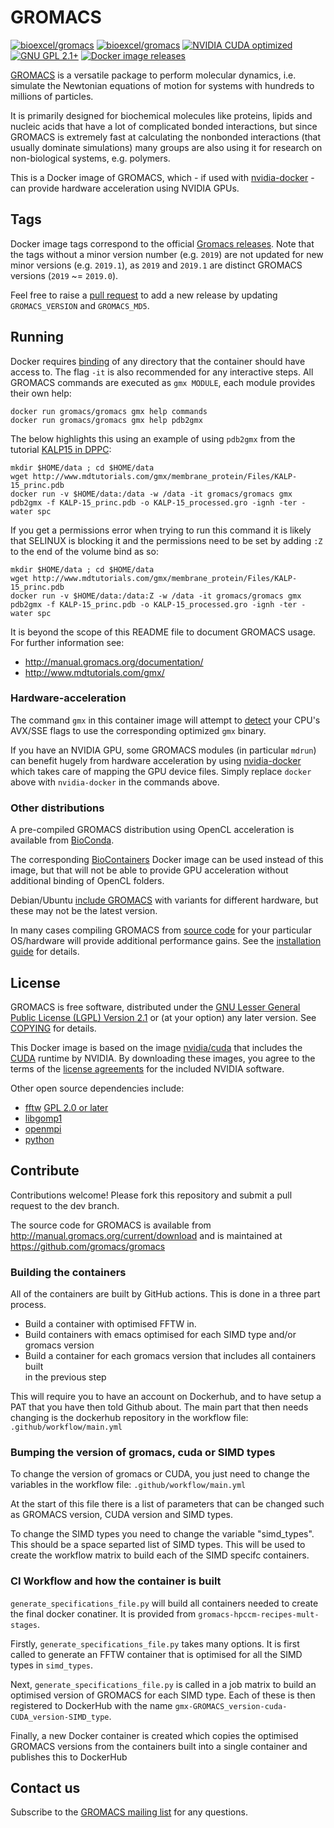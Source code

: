 # GROMACS

[![bioexcel/gromacs](https://img.shields.io/badge/docker-gromacs%2Fgromacs-1488C6.svg?logo=docker)](https://hub.docker.com/r/gromacs/gromacs/ "gromacs/gromacs")
[![bioexcel/gromacs](https://images.microbadger.com/badges/image/gromacs/gromacs.svg)](https://microbadger.com/images/gromacs/gromacs)
[![NVIDIA CUDA optimized](https://img.shields.io/badge/CUDA-optimized-76B900.svg?logo=nvidia)](https://www.nvidia.com/en-gb/data-center/gpu-accelerated-applications/gromacs/)
[![GNU GPL 2.1+](https://img.shields.io/badge/license-LGPL2.1+-A42E2B.svg?logo=gnu)](https://www.gnu.org/licenses/old-licenses/lgpl-2.1.en.html)
[![Docker image releases](https://img.shields.io/github/release/bioexcel/gromacs-docker.svg)](https://github.com/bioexcel/gromacs-docker/releases)


[GROMACS](http://www.gromacs.org/) is a versatile package to perform molecular dynamics, i.e. simulate the Newtonian equations of motion for systems with hundreds to millions of particles.

It is primarily designed for biochemical molecules like proteins, lipids and nucleic acids that have a lot of complicated bonded interactions, but since GROMACS is extremely fast at calculating the nonbonded interactions (that usually dominate simulations) many groups are also using it for research on non-biological systems, e.g. polymers.

This is a Docker image of GROMACS, which - if used with [nvidia-docker](https://github.com/NVIDIA/nvidia-docker) - can provide hardware acceleration using NVIDIA GPUs.

## Tags

Docker image tags correspond to the official [Gromacs releases](http://manual.gromacs.org/documentation/). Note that the tags without a minor version number (e.g. `2019`) are not updated for new minor versions (e.g. `2019.1`), as `2019` and `2019.1` are distinct GROMACS versions (`2019` ~= `2019.0`).

Feel free to raise a [pull request](https://github.com/bioexcel/gromacs-docker/pulls) to add a new release by updating `GROMACS_VERSION` and `GROMACS_MD5`. 


## Running

Docker requires [binding](https://docs.docker.com/storage/bind-mounts/) of any directory that the container should have access to. The flag `-it` is also recommended for any interactive steps. All GROMACS commands are executed as `gmx MODULE`,  each module provides their own help:

    docker run gromacs/gromacs gmx help commands
    docker run gromacs/gromacs gmx help pdb2gmx 

The below highlights this using an example of using `pdb2gmx` from the tutorial [KALP15 in DPPC](http://www.mdtutorials.com/gmx/membrane_protein/01_pdb2gmx.html):

    mkdir $HOME/data ; cd $HOME/data
    wget http://www.mdtutorials.com/gmx/membrane_protein/Files/KALP-15_princ.pdb
    docker run -v $HOME/data:/data -w /data -it gromacs/gromacs gmx pdb2gmx -f KALP-15_princ.pdb -o KALP-15_processed.gro -ignh -ter -water spc

If you get a permissions error when trying to run this command it is likely that SELINUX is blocking it and the permissions need to be set by adding `:Z` to the end of the volume bind as so:

    mkdir $HOME/data ; cd $HOME/data
    wget http://www.mdtutorials.com/gmx/membrane_protein/Files/KALP-15_princ.pdb
    docker run -v $HOME/data:/data:Z -w /data -it gromacs/gromacs gmx pdb2gmx -f KALP-15_princ.pdb -o KALP-15_processed.gro -ignh -ter -water spc


It is beyond the scope of this README file to document GROMACS usage. For further information see:

* http://manual.gromacs.org/documentation/
* http://www.mdtutorials.com/gmx/


### Hardware-acceleration

The command `gmx` in this container image will attempt to [detect](https://github.com/bioexcel/gromacs-docker/blob/dev/gmx-chooser) your CPU's AVX/SSE flags to use the corresponding optimized `gmx` binary.

If you have an NVIDIA GPU, some GROMACS modules (in particular `mdrun`) can benefit hugely from hardware acceleration by using [nvidia-docker](https://github.com/NVIDIA/nvidia-docker) which takes care of mapping the GPU device files. Simply replace `docker` above with `nvidia-docker` in the commands above.

### Other distributions

A pre-compiled GROMACS distribution using OpenCL acceleration is available from [BioConda](https://anaconda.org/bioconda/gromacs).

The corresponding [BioContainers](https://quay.io/repository/biocontainers/gromacs?tab=tags) Docker image can be used instead of this image, but that will not be able to provide GPU acceleration without additional binding of OpenCL folders.

Debian/Ubuntu [include GROMACS](https://packages.ubuntu.com/search?keywords=gromacs) with variants for different hardware, but these may not be the latest version.

In many cases compiling GROMACS from [source code](http://manual.gromacs.org/current/download) for your particular OS/hardware will provide additional performance gains. See the [installation guide](http://manual.gromacs.org/current/install-guide/index.html) for details.

## License

GROMACS is free software, distributed under the [GNU Lesser General
Public License (LGPL) Version 2.1](https://www.gnu.org/licenses/old-licenses/lgpl-2.1.en.html) or (at your option) any later version. See [COPYING](COPYING) for details.

This Docker image is based on the image [nvidia/cuda](https://hub.docker.com/r/nvidia/cuda) that includes the [CUDA](http://docs.nvidia.com/cuda) runtime by NVIDIA. By downloading these images, you agree to the terms of the [license agreements](http://docs.nvidia.com/cuda/eula/index.html) for the included NVIDIA software. 

Other open source dependencies include:

* [fftw](http://www.fftw.org/) [GPL 2.0 or later](https://github.com/FFTW/fftw3/blob/master/COPYING)
* [libgomp1](https://packages.ubuntu.com/xenial/libgomp1)
* [openmpi](https://packages.ubuntu.com/xenial/openmpi-bin)
* [python](https://packages.ubuntu.com/xenial/python/)

## Contribute

Contributions welcome! Please fork this repository and submit a pull request to the dev branch.

The source code for GROMACS is available from http://manual.gromacs.org/current/download and is maintained at https://github.com/gromacs/gromacs

### Building the containers

All of the containers are built by GitHub actions.  This is done in a three part process.

 - Build a container with optimised FFTW in.
 - Build containers with emacs optimised for each SIMD type and/or gromacs version
 - Build a container for each gromacs version that includes all containers built\
 in the previous step

This will require you to have an account on Dockerhub, and to have setup a PAT that you have then told Github about.  The main part that then needs changing is the dockerhub repository in the workflow file: `.github/workflow/main.yml`

### Bumping the version of gromacs, cuda or SIMD types

To change the version of gromacs or CUDA, you just need to change the variables in the workflow file: `.github/workflow/main.yml`

At the start of this file there is a list of parameters that can be changed such as GROMACS version, CUDA version and SIMD types.

To change the SIMD types you need to change the variable "simd_types". This should be a space separted list of SIMD types.  This will be used to create the workflow matrix to build each of the SIMD specifc containers.

### CI Workflow and how the container is built


`generate_specifications_file.py` will build all containers needed to create the final docker conatiner.  It is provided from `gromacs-hpccm-recipes-mult-stages`.

Firstly, `generate_specifications_file.py` takes many options. It is first called to generate an FFTW container that is optimised for all the SIMD types in `simd_types`.

Next, `generate_specifications_file.py` is called in a job matrix to build an optimised version of GROMACS for each SIMD type.  Each of these is then registered to DockerHub with the name `gmx-GROMACS_version-cuda-CUDA_version-SIMD_type`.

Finally, a new Docker container is created which copies the optimised GROMACS versions from the containers built into a single container and publishes this to DockerHub

## Contact us

Subscribe to the [GROMACS mailing list](http://www.gromacs.org/Support/Mailing_Lists/GMX-developers_List) for any questions.
